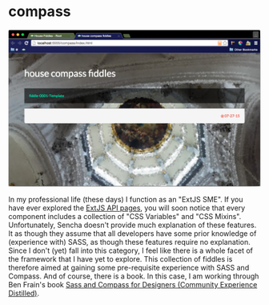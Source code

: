 compass
======

![Screenshot](screenshot.png)

In my professional life (these days) I function as an "ExtJS SME". If you have ever explored the [ExtJS API pages](http://docs.sencha.com/extjs/6.0/6.0.0-classic/), you
will soon notice that every component includes a collection of "CSS Variables" and "CSS Mixins".  Unfortunately, Sencha doesn't provide much explanation of these features.
It as though they assume that all developers have some prior knowledge of (experience with) SASS, as though these features require no explanation.
Since I don't (yet) fall into this category, I feel like there is a whole facet of the framework that I have yet to explore.
This collection of fiddles is therefore aimed at gaining some pre-requisite experience with SASS and Compass. And of course, there is a book.
In this case, I am working through Ben Frain's book [Sass and Compass for Designers (Community Experience Distilled)](http://amzn.com/B00M8PD926).


